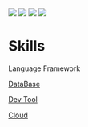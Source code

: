 
<img src="https://capsule-render.vercel.app/api?type=Slice&color=auto&height=180&section=header&text=Hello%20World!&fontSize=50&rotate=10"/>


<img src="https://img.shields.io/badge/JAVA-3178C6?style=flat&logo=java&logoColor=white"/>
<img src="https://img.shields.io/badge/JavaScript-F7DF1E?style=flat&logo=javascript&logoColor=white"/>
<img src="https://img.shields.io/badge/JavaScript-F7DF1E?style=flat&logo=javascript&logoColor=white"/>

# Skills
Language
Framework

[DataBase](https://www.notion.so/DataBase-5145c47a2fbb4017b6bc530add6c7123?pvs=21)

[Dev Tool](https://www.notion.so/Dev-Tool-d2a25f5db8104c639a2b9f557ced9ad1?pvs=21)

[Cloud](https://www.notion.so/Cloud-531fc8bc65e74b07b25884e7b6b5ecd1?pvs=21)
 




<!--
**jinee11/jinee11** is a ✨ _special_ ✨ repository because its `README.md` (this file) appears on your GitHub profile.

Here are some ideas to get you started:

- 🔭 I’m currently working on ...
- 🌱 I’m currently learning ...
- 👯 I’m looking to collaborate on ...
- 🤔 I’m looking for help with ...
- 💬 Ask me about ...
- 📫 How to reach me: ...
- 😄 Pronouns: ...
- ⚡ Fun fact: ...
-->

